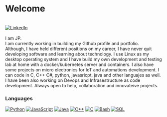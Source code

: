 <h1>Welcome</h1><br>
<a href="https://www.linkedin.com/in/juanpablojadue"><img src="https://img.shields.io/badge/LinkedIn-blue?style=flat-square&logo=linkedin" alt="LinkedIn"><br></a>
<br>
I am JP.<br>
I am currently working in building my Github profile and portfolio.<br>
Although, I have held different positions on my career, I have never quit developing software and learning about technology. 
I use Linux as my desktop operating system and I have build my own development and testing lab at home with a docker/kubernetes server and containers. 
I also have some projects on micro electronics for IoT and automations development.
I can code in C, C++ C#, python, javasricpt, java and other languajes as well. I have been also working on Devops and Infrasestructure as code development.
Always open to help, collaboration and innovateive projects.


### Languages
[![Python](https://img.shields.io/badge/python-black?style=for-the-badge&logo=python)](https://github.com/jpbrain)
[![JavaScript](https://img.shields.io/badge/javascript-black?style=for-the-badge&logo=javascript)](https://github.com/jpbrain)
[![Java](https://img.shields.io/badge/java-black?style=for-the-badge&logo=openjdk)](https://github.com/jpbrain)
[![C++](https://img.shields.io/badge/c++-black?style=for-the-badge&logo=cplusplus)](https://github.com/jpbrain)
[![C](https://img.shields.io/badge/c-black?style=for-the-badge&logo=c)](https://github.com/jpbrain)
[![Bash](https://img.shields.io/badge/bash-bllightblue?style=for-the-badge&logo=gnu-bash&logoColor=white)](https://github.com/jpbrain)
[![SQL](https://img.shields.io/badge/sql-bllue?style=for-the-badge&logo=mysql)](https://github.com/jpbrain)

